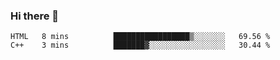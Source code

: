 ### Hi there 👋

<!--START_SECTION:waka-->

```text
HTML   8 mins          █████████████████▒░░░░░░░   69.56 %
C++    3 mins          ███████▓░░░░░░░░░░░░░░░░░   30.44 %
```

<!--END_SECTION:waka-->
<!--
**Boombag0607/Boombag0607** is a ✨ _special_ ✨ repository because its `README.md` (this file) appears on your GitHub profile.

Here are some ideas to get you started:

- 🔭 I’m currently working on ...
- 🌱 I’m currently learning ...
- 👯 I’m looking to collaborate on ...
- 🤔 I’m looking for help with ...
- 💬 Ask me about ...
- 📫 How to reach me: ...
- 😄 Pronouns: ...
- ⚡ Fun fact: ...
-->
